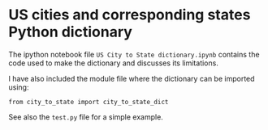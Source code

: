 # US cities and corresponding states Python dictionary
The ipython notebook file `US City to State dictionary.ipynb` contains the code used to make the dictionary and discusses its limitations.

I have also included the module file where the dictionary can be imported using:
```
from city_to_state import city_to_state_dict
```
See also the `test.py` file for a simple example.
